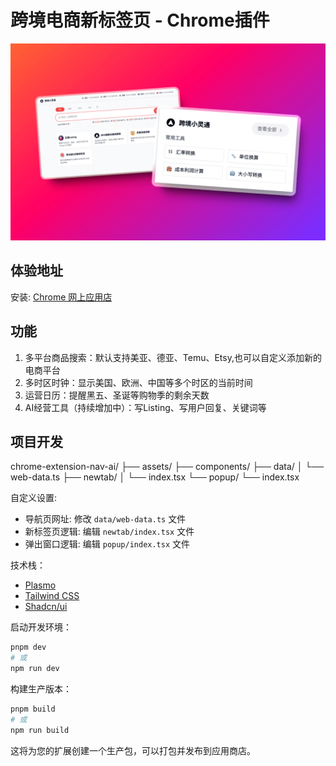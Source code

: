 # 跨境电商新标签页 - Chrome插件

![产品截图](https://github.com/fansize/chrome-extension-nav-ai/blob/main/assets/images/cover.png)

## 体验地址

安装: [Chrome 网上应用店](https://chrome.google.com/webstore/detail/egealhlklgiidiljapmclnccfakpmbfa)

## 功能

1. 多平台商品搜索：默认支持美亚、德亚、Temu、Etsy,也可以自定义添加新的电商平台
2. 多时区时钟：显示美国、欧洲、中国等多个时区的当前时间
3. 运营日历：提醒黑五、圣诞等购物季的剩余天数
4. AI经营工具（持续增加中）：写Listing、写用户回复、关键词等

## 项目开发

chrome-extension-nav-ai/
├── assets/
├── components/
├── data/
│ └── web-data.ts
├── newtab/
│ └── index.tsx
└── popup/
└── index.tsx

自定义设置:

- 导航页网址: 修改 `data/web-data.ts` 文件
- 新标签页逻辑: 编辑 `newtab/index.tsx` 文件
- 弹出窗口逻辑: 编辑 `popup/index.tsx` 文件

技术栈：

- [Plasmo](https://docs.plasmo.com/)
- [Tailwind CSS](https://tailwindcss.com/)
- [Shadcn/ui](https://ui.shadcn.com/)

启动开发环境：

```bash
pnpm dev
# 或
npm run dev
```

构建生产版本：

```bash
pnpm build
# 或
npm run build
```

这将为您的扩展创建一个生产包，可以打包并发布到应用商店。
